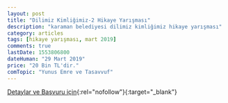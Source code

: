 ```yaml
---
layout: post
title: "Dilimiz Kimliğimiz-2 Hikaye Yarışması"
description: "karaman belediyesi dilimiz kimliğimiz hikaye yarışması"
category: articles
tags: [hikaye yarışması, mart 2019]
comments: true
lastDate: 1553806800
dateHuman: "29 Mart 2019"
price: "20 Bin TL'dir."
comTopic: "Yunus Emre ve Tasavvuf"
---
```


[Detaylar ve Başvuru için](https://www.karaman.bel.tr/HaberDetay.aspx?HaberId=4503&utm_source=edebiyatyarismalari.com&utm_medium=affiliate&utm_campaign=cpc){:rel="nofollow"}{:target="_blank"}